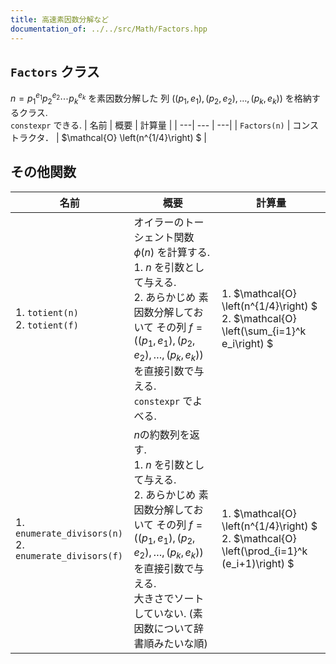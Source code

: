```yaml
---
title: 高速素因数分解など
documentation_of: ../../src/Math/Factors.hpp
---
```


## `Factors` クラス

$n = p_1^{e_1}p_2^{e_2}\cdots p_k^{e_k}$ を素因数分解した 列 $( (p_1,e_1), (p_2,e_2), \dots, (p_k,e_k) )$ を格納するクラス.\
`constexpr` できる.
| 名前 | 概要 | 計算量  |
| ---| --- | ---|
| `Factors(n)` |  コンストラクタ．  | $\mathcal{O} \left(n^{1/4}\right) $  |

## その他関数

| 名前 | 概要 | 計算量  |
| ---| --- | ---|
| 1. `totient(n)` <br> 2. `totient(f)`  | オイラーのトーシェント関数 $\phi(n)$ を計算する. <br> 1. $n$ を引数として与える. <br> 2. あらかじめ 素因数分解しておいて その列 $f = ( (p_1,e_1), (p_2,e_2), \dots, (p_k,e_k) )$ を直接引数で与える. <br> `constexpr` でよべる.| 1. $\mathcal{O} \left(n^{1/4}\right) $ <br> 2. $\mathcal{O} \left(\sum_{i=1}^k e_i\right) $      |
| 1. `enumerate_divisors(n)`<br> 2. `enumerate_divisors(f)` | $n$の約数列を返す. <br> 1. $n$ を引数として与える. <br> 2. あらかじめ 素因数分解しておいて その列 $f = ( (p_1,e_1), (p_2,e_2), \dots, (p_k,e_k) )$ を直接引数で与える. <br> 大きさでソートしていない. (素因数について辞書順みたいな順) | 1. $\mathcal{O} \left(n^{1/4}\right) $ <br> 2. $\mathcal{O} \left(\prod_{i=1}^k (e_i+1)\right) $ |

